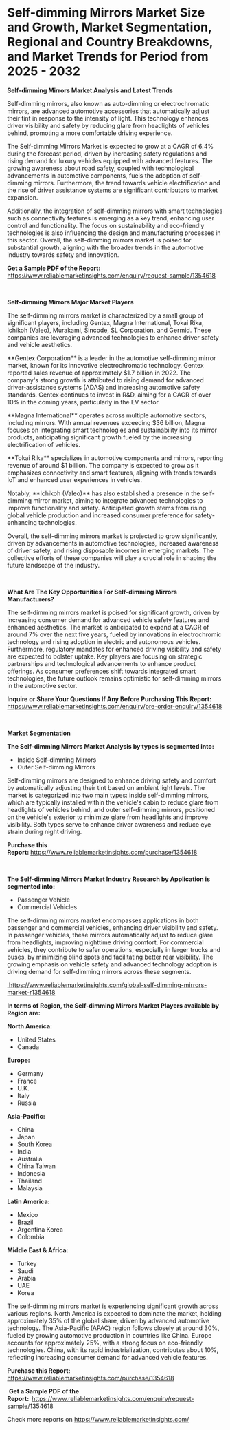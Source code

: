 <p><h1>Self-dimming Mirrors Market Size and Growth, Market Segmentation, Regional and Country Breakdowns, and Market Trends for Period from 2025 -  2032</h1></p><p><strong>Self-dimming Mirrors Market Analysis and Latest Trends</strong></p>
<p><p>Self-dimming mirrors, also known as auto-dimming or electrochromatic mirrors, are advanced automotive accessories that automatically adjust their tint in response to the intensity of light. This technology enhances driver visibility and safety by reducing glare from headlights of vehicles behind, promoting a more comfortable driving experience.</p><p>The Self-dimming Mirrors Market is expected to grow at a CAGR of 6.4% during the forecast period, driven by increasing safety regulations and rising demand for luxury vehicles equipped with advanced features. The growing awareness about road safety, coupled with technological advancements in automotive components, fuels the adoption of self-dimming mirrors. Furthermore, the trend towards vehicle electrification and the rise of driver assistance systems are significant contributors to market expansion. </p><p>Additionally, the integration of self-dimming mirrors with smart technologies such as connectivity features is emerging as a key trend, enhancing user control and functionality. The focus on sustainability and eco-friendly technologies is also influencing the design and manufacturing processes in this sector. Overall, the self-dimming mirrors market is poised for substantial growth, aligning with the broader trends in the automotive industry towards safety and innovation.</p></p>
<p><strong>Get a Sample PDF of the Report:&nbsp;</strong> <a href="https://www.reliablemarketinsights.com/enquiry/request-sample/1354618?utm_campaign=3085&utm_medium=2&utm_source=Github&utm_content=ia&utm_term=31032025&utm_id=self-dimming-mirrors">https://www.reliablemarketinsights.com/enquiry/request-sample/1354618</a></p>
<p>&nbsp;</p>
<p><strong>Self-dimming Mirrors Major Market Players</strong></p>
<p><p>The self-dimming mirrors market is characterized by a small group of significant players, including Gentex, Magna International, Tokai Rika, Ichikoh (Valeo), Murakami, Sincode, SL Corporation, and Germid. These companies are leveraging advanced technologies to enhance driver safety and vehicle aesthetics.</p><p>**Gentex Corporation** is a leader in the automotive self-dimming mirror market, known for its innovative electrochromatic technology. Gentex reported sales revenue of approximately $1.7 billion in 2022. The company's strong growth is attributed to rising demand for advanced driver-assistance systems (ADAS) and increasing automotive safety standards. Gentex continues to invest in R&D, aiming for a CAGR of over 10% in the coming years, particularly in the EV sector.</p><p>**Magna International** operates across multiple automotive sectors, including mirrors. With annual revenues exceeding $36 billion, Magna focuses on integrating smart technologies and sustainability into its mirror products, anticipating significant growth fueled by the increasing electrification of vehicles.</p><p>**Tokai Rika** specializes in automotive components and mirrors, reporting revenue of around $1 billion. The company is expected to grow as it emphasizes connectivity and smart features, aligning with trends towards IoT and enhanced user experiences in vehicles.</p><p>Notably, **Ichikoh (Valeo)** has also established a presence in the self-dimming mirror market, aiming to integrate advanced technologies to improve functionality and safety. Anticipated growth stems from rising global vehicle production and increased consumer preference for safety-enhancing technologies.</p><p>Overall, the self-dimming mirrors market is projected to grow significantly, driven by advancements in automotive technologies, increased awareness of driver safety, and rising disposable incomes in emerging markets. The collective efforts of these companies will play a crucial role in shaping the future landscape of the industry.</p></p>
<p>&nbsp;</p>
<p><strong>What Are The Key Opportunities For Self-dimming Mirrors Manufacturers?</strong></p>
<p><p>The self-dimming mirrors market is poised for significant growth, driven by increasing consumer demand for advanced vehicle safety features and enhanced aesthetics. The market is anticipated to expand at a CAGR of around 7% over the next five years, fueled by innovations in electrochromic technology and rising adoption in electric and autonomous vehicles. Furthermore, regulatory mandates for enhanced driving visibility and safety are expected to bolster uptake. Key players are focusing on strategic partnerships and technological advancements to enhance product offerings. As consumer preferences shift towards integrated smart technologies, the future outlook remains optimistic for self-dimming mirrors in the automotive sector.</p></p>
<p><strong>Inquire or Share Your Questions If Any Before Purchasing This Report:</strong> <a href="https://www.reliablemarketinsights.com/enquiry/pre-order-enquiry/1354618?utm_campaign=3085&utm_medium=2&utm_source=Github&utm_content=ia&utm_term=31032025&utm_id=self-dimming-mirrors">https://www.reliablemarketinsights.com/enquiry/pre-order-enquiry/1354618</a></p>
<p>&nbsp;</p>
<p><strong>Market Segmentation</strong></p>
<p><strong>The Self-dimming Mirrors Market Analysis by types is segmented into:</strong></p>
<p><ul><li>Inside Self-dimming Mirrors</li><li>Outer Self-dimming Mirrors</li></ul></p>
<p><p>Self-dimming mirrors are designed to enhance driving safety and comfort by automatically adjusting their tint based on ambient light levels. The market is categorized into two main types: inside self-dimming mirrors, which are typically installed within the vehicle's cabin to reduce glare from headlights of vehicles behind, and outer self-dimming mirrors, positioned on the vehicle's exterior to minimize glare from headlights and improve visibility. Both types serve to enhance driver awareness and reduce eye strain during night driving.</p></p>
<p><strong>Purchase this Report:&nbsp;</strong><a href="https://www.reliablemarketinsights.com/purchase/1354618?utm_campaign=3085&utm_medium=2&utm_source=Github&utm_content=ia&utm_term=31032025&utm_id=self-dimming-mirrors">https://www.reliablemarketinsights.com/purchase/1354618</a></p>
<p>&nbsp;</p>
<p><strong>The Self-dimming Mirrors Market Industry Research by Application is segmented into:</strong></p>
<p><ul><li>Passenger Vehicle</li><li>Commercial Vehicles</li></ul></p>
<p><p>The self-dimming mirrors market encompasses applications in both passenger and commercial vehicles, enhancing driver visibility and safety. In passenger vehicles, these mirrors automatically adjust to reduce glare from headlights, improving nighttime driving comfort. For commercial vehicles, they contribute to safer operations, especially in larger trucks and buses, by minimizing blind spots and facilitating better rear visibility. The growing emphasis on vehicle safety and advanced technology adoption is driving demand for self-dimming mirrors across these segments.</p></p>
<p><a href="https://www.reliablemarketinsights.com/global-self-dimming-mirrors-market-r1354618?utm_campaign=3085&utm_medium=2&utm_source=Github&utm_content=ia&utm_term=31032025&utm_id=self-dimming-mirrors">&nbsp;https://www.reliablemarketinsights.com/global-self-dimming-mirrors-market-r1354618</a></p>
<p><strong>In terms of Region, the Self-dimming Mirrors Market Players available by Region are:</strong></p>
<p>
    <p> <strong> North America: </strong>
        <ul>
            <li>United States</li>
            <li>Canada</li>
        </ul>
        </p> 
    <p> <strong> Europe: </strong>
        <ul>
            <li>Germany</li>
            <li>France</li>
            <li>U.K.</li>
            <li>Italy</li>
            <li>Russia</li>
        </ul>
        </p> 
    <p> <strong> Asia-Pacific: </strong>
        <ul>
            <li>China</li>
            <li>Japan</li>
            <li>South Korea</li>
            <li>India</li>
            <li>Australia</li>
            <li>China Taiwan</li>
            <li>Indonesia</li>
            <li>Thailand</li>
            <li>Malaysia</li>
        </ul>
        </p> 
    <p> <strong> Latin America: </strong>
        <ul>
            <li>Mexico</li>
            <li>Brazil</li>
            <li>Argentina Korea</li>
            <li>Colombia</li>
        </ul>
        </p> 
    <p> <strong> Middle East & Africa: </strong>
        <ul>
            <li>Turkey</li>
            <li>Saudi</li>
            <li>Arabia</li>
            <li>UAE</li>
            <li>Korea</li>
        </ul>
    </p>
    </p>
<p><p>The self-dimming mirrors market is experiencing significant growth across various regions. North America is expected to dominate the market, holding approximately 35% of the global share, driven by advanced automotive technology. The Asia-Pacific (APAC) region follows closely at around 30%, fueled by growing automotive production in countries like China. Europe accounts for approximately 25%, with a strong focus on eco-friendly technologies. China, with its rapid industrialization, contributes about 10%, reflecting increasing consumer demand for advanced vehicle features.</p></p>
<p><strong>Purchase this Report: </strong><a href="https://www.reliablemarketinsights.com/purchase/1354618?utm_campaign=3085&utm_medium=2&utm_source=Github&utm_content=ia&utm_term=31032025&utm_id=self-dimming-mirrors">https://www.reliablemarketinsights.com/purchase/1354618</a></p>
<p>&nbsp;<strong>Get a Sample PDF of the Report:&nbsp;&nbsp;</strong><a href="https://www.reliablemarketinsights.com/enquiry/request-sample/1354618?utm_campaign=3085&utm_medium=2&utm_source=Github&utm_content=ia&utm_term=31032025&utm_id=self-dimming-mirrors">https://www.reliablemarketinsights.com/enquiry/request-sample/1354618</a></p>
<p><strong></strong></p>
<p>Check more reports on <a href="https://www.reliablemarketinsights.com/?utm_campaign=3085&utm_medium=2&utm_source=Github&utm_content=ia&utm_term=31032025&utm_id=self-dimming-mirrors">https://www.reliablemarketinsights.com/</a></p>